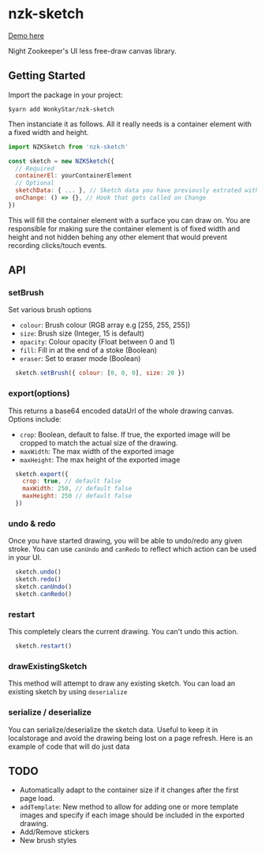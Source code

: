 # nzk-sketch

[Demo here](https://codepen.io/BenAfonso/pen/LMZaVz?editors=1010)

Night Zookeeper's UI less free-draw canvas library.

## Getting Started

Import the package in your project: 
```
$yarn add WonkyStar/nzk-sketch
``` 

Then instanciate it as follows. All it really needs is a container element with a fixed width and height.

```javascript
import NZKSketch from 'nzk-sketch'

const sketch = new NZKSketch({
  // Required
  containerEl: yourContainerElement
  // Optional
  sketchData: { ... }, // Sketch data you have previously extrated with sketch.serialize and would like to restore
  onChange: () => {}, // Hook that gets called on Change
})
```

This will fill the container element with a surface you can draw on. You are responsible for making sure the container element is of fixed width and height and not hidden behing any other element that would prevent recording clicks/touch events.

## API

### setBrush
Set various brush options
- `colour`: Brush colour (RGB array e.g [255, 255, 255])
- `size`: Brush size (Integer, 15 is default)
- `opacity`: Colour opacity (Float between 0 and 1)
- `fill`: Fill in at the end of a stoke (Boolean) 
- `eraser`: Set to eraser mode (Boolean)

```javascript
  sketch.setBrush({ colour: [0, 0, 0], size: 20 }) 
```

### export(options)
This returns a base64 encoded dataUrl of the whole drawing canvas. Options include:
* `crop`: Boolean, default to false. If true, the exported image will be cropped to match the actual size of the drawing.
* `maxWidth`: The max width of the exported image
* `maxHeight`: The max height of the exported image

```javascript
  sketch.export({
    crop: true, // default false
    maxWidth: 250, // default false
    maxHeight: 250 // default false
  }) 
```

### undo & redo

Once you have started drawing, you will be able to undo/redo any given stroke. You can use `canUndo` and `canRedo` to reflect which action can be used in your UI.

```javascript
  sketch.undo()
  sketch.redo() 
  sketch.canUndo()
  sketch.canRedo()
```

### restart 

This completely clears the current drawing. You can't undo this action.

```javascript
  sketch.restart() 
```

### drawExistingSketch

This method will attempt to draw any existing sketch. You can load an existing sketch by using `deserialize`

### serialize / deserialize

You can serialize/deserialize the sketch data. Useful to keep it in localstorage and avoid the drawing being lost on a page refresh.
Here is an example of code that will do just data

## TODO

* Automatically adapt to the container size if it changes after the first page load.
* `addTemplate`: New method to allow for adding one or more template images and specify if each image should be included in the exported drawing.
* Add/Remove stickers
* New brush styles




